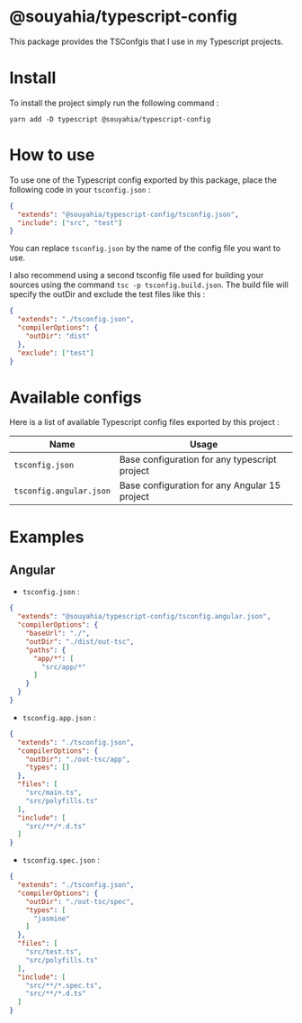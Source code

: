 # @souyahia/typescript-config

This package provides the TSConfgis that I use in my Typescript projects.

# Install

To install the project simply run the following command :

```shell
yarn add -D typescript @souyahia/typescript-config
```

# How to use

To use one of the Typescript config exported by this package, place the following code in your `tsconfig.json` :

```json
{
  "extends": "@souyahia/typescript-config/tsconfig.json",
  "include": ["src", "test"]
}
```

You can replace `tsconfig.json` by the name of the config file you want to use.

I also recommend using a second tsconfig file used for building your sources using the command
`tsc -p tsconfig.build.json`. The build file will specify the outDir and exclude the test files like this :

```json
{
  "extends": "./tsconfig.json",
  "compilerOptions": {
    "outDir": "dist"
  },
  "exclude": ["test"]
}
```

# Available configs

Here is a list of available Typescript config files exported by this project :

| Name                    | Usage                                         |
|-------------------------|-----------------------------------------------|
| `tsconfig.json`         | Base configuration for any typescript project |
| `tsconfig.angular.json` | Base configuration for any Angular 15 project |

# Examples
## Angular
- `tsconfig.json` :
```json
{
  "extends": "@souyahia/typescript-config/tsconfig.angular.json",
  "compilerOptions": {
    "baseUrl": "./",
    "outDir": "./dist/out-tsc",
    "paths": {
      "app/*": [
        "src/app/*"
      ]
    }
  }
}
```

- `tsconfig.app.json` :
```json
{
  "extends": "./tsconfig.json",
  "compilerOptions": {
    "outDir": "./out-tsc/app",
    "types": []
  },
  "files": [
    "src/main.ts",
    "src/polyfills.ts"
  ],
  "include": [
    "src/**/*.d.ts"
  ]
}
```

- `tsconfig.spec.json` :
```json
{
  "extends": "./tsconfig.json",
  "compilerOptions": {
    "outDir": "./out-tsc/spec",
    "types": [
      "jasmine"
    ]
  },
  "files": [
    "src/test.ts",
    "src/polyfills.ts"
  ],
  "include": [
    "src/**/*.spec.ts",
    "src/**/*.d.ts"
  ]
}
```
